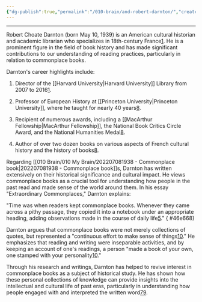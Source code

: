 ```yaml
---
{"dg-publish":true,"permalink":"/010-brain/and-robert-darnton/","created":"2022-12-25T13:38:58.000-05:00","updated":"2025-03-13T15:25:29.000-04:00"}
---
```



---

Robert Choate Darnton (born May 10, 1939) is an American cultural historian and academic librarian who specializes in 18th-century France[1](https://en.wikipedia.org/wiki/Robert_Darnton). He is a prominent figure in the field of book history and has made significant contributions to our understanding of reading practices, particularly in relation to commonplace books.

Darnton's career highlights include:

1. Director of the [[Harvard University\|Harvard University]] Library from 2007 to 2016[1](https://en.wikipedia.org/wiki/Robert_Darnton).
    
2. Professor of European History at [[Princeton University\|Princeton University]], where he taught for nearly 40 years[8](https://www.neh.gov/about/awards/national-humanities-medals/robert-darnton).
    
3. Recipient of numerous awards, including a [[MacArthur Fellowship\|MacArthur Fellowship]], the National Book Critics Circle Award, and the National Humanities Medal[8](https://www.neh.gov/about/awards/national-humanities-medals/robert-darnton).
    
4. Author of over two dozen books on various aspects of French cultural history and the history of books[8](https://www.neh.gov/about/awards/national-humanities-medals/robert-darnton).
    

Regarding [[010 Brain/010 My Brain/202207081938 - Commonplace book\|202207081938 - Commonplace book]]s, Darnton has written extensively on their historical significance and cultural impact. He views commonplace books as a crucial tool for understanding how people in the past read and made sense of the world around them. In his essay "Extraordinary Commonplaces," Darnton explains:

"Time was when readers kept commonplace books. Whenever they came across a pithy passage, they copied it into a notebook under an appropriate heading, adding observations made in the course of daily life[5](https://indextrious.blogspot.com/2012/05/joys-of-commonplace-book.html)."
{ #46e668}


Darnton argues that commonplace books were not merely collections of quotes, but represented a "continuous effort to make sense of things[10](https://notebookofghosts.com/2018/02/25/a-brief-guide-to-keeping-a-commonplace-book/)." He emphasizes that reading and writing were inseparable activities, and by keeping an account of one's readings, a person "made a book of your own, one stamped with your personality[10](https://notebookofghosts.com/2018/02/25/a-brief-guide-to-keeping-a-commonplace-book/)."

Through his research and writings, Darnton has helped to revive interest in commonplace books as a subject of historical study. He has shown how these personal collections of knowledge can provide insights into the intellectual and cultural life of past eras, particularly in understanding how people engaged with and interpreted the written word[7](https://www.nybooks.com/articles/2000/12/21/extraordinary-commonplaces/)[9](https://myintelligentlife.wordpress.com/2011/11/15/the-lost-art-of-commonplacing/).